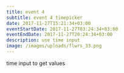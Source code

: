 ```yaml
---
title: event 4
subtitle: event 4 timepicker
date: 2017-11-27T15:21:34+03:00
eventStartDate: 2017-11-27T03:24:34+03:00
eventEndDate: 2017-11-27T20:24:34+03:00
description: use time input
image: /images/uploads/flwrs_33.png
---
```

time input to get values

